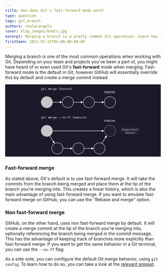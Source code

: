 ```yaml
---
title: How does Git's fast-forward mode work?
type: question
tags: git,branch
authors: chalarangelo
cover: blog_images/boats.jpg
excerpt: Merging a branch is a pretty common Git operation. Learn how fast-forward mode works and its benefits, so you can decide if it's a good fit for you and your team.
firstSeen: 2021-07-15T05:00:00-04:00
---
```


Merging a branch is one of the most common operations when working with Git. Depending on your team and projects you've been a part of, you might have heard of or even used Git's **fast-forward** mode when merging. Fast-forward mode is the default in Git, however GitHub will essentially override this by default and create a merge commit instead.

![Git fast forward explained](./blog_images/git-fast-forward.png)

### Fast-forward merge

As stated above, Git's default is to use fast-forward merge. It will take the commits from the branch being merged and place them at the tip of the branch you're merging into. This creates a linear history, which is also the main advantage of using fast-forward merge. If you want to emulate fast-forward merge on GitHub, you can use the "Rebase and merge" option.

### Non fast-forward merge

GitHub, on the other hand, uses non fast-forward merge by default. It will create a merge commit at the tip of the branch you're merging into, optionally referencing the branch being merged in the commit message. This has the advantage of keeping track of branches more explicitly than fast-forward merge. If you want to get the same behavior in a Git terminal, you can use the `--no-ff` flag.

As a side note, you can configure the default Git merge behavior, using `git config`. To learn how to do so, you can take a look at the [relevant snippet](/git/s/disable-fast-forward).
